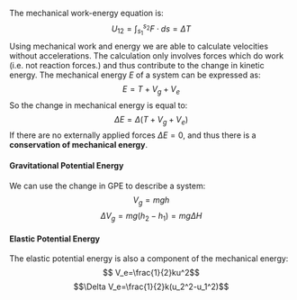 The mechanical work-energy equation is:
$$U_{12}=\int_{s_1}^{s_2}F\cdot ds=\Delta T$$
Using mechanical work and energy we are able to calculate velocities without accelerations.
The calculation only involves forces which do work (i.e. not reaction forces.) and thus contribute to the change in kinetic energy.
The mechanical energy $E$ of a system can be expressed as:
$$E=T+V_g+V_e$$
So the change in mechanical energy is equal to:
$$\Delta E=\Delta(T+V_g+V_e)$$
If there are no externally applied forces $\Delta E=0$, and thus there is a **conservation of mechanical energy**.
#### Gravitational Potential Energy
We can use the change in GPE to describe a system:
$$V_g=mgh$$
$$\Delta V_g=mg(h_2-h_1)=mg\Delta H$$
#### Elastic Potential Energy
The elastic potential energy is also a component of the mechanical energy:
$$ V_e=\frac{1}{2}ku^2$$
$$\Delta V_e=\frac{1}{2}k(u_2^2-u_1^2)$$

